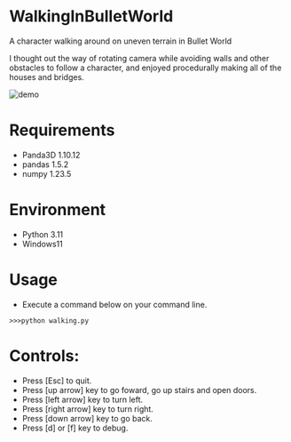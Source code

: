 # WalkingInBulletWorld

A character walking around on uneven terrain in Bullet World

I thought out the way of rotating camera while avoiding walls and other obstacles to follow a character, and
enjoyed procedurally making all of the houses and bridges. 

![demo](https://user-images.githubusercontent.com/48859041/226114041-8ec339a8-0ffb-4b64-98a1-768ef728a56d.png)

# Requirements
* Panda3D 1.10.12
* pandas 1.5.2
* numpy 1.23.5

# Environment
* Python 3.11
* Windows11

# Usage
* Execute a command below on your command line.
```
>>>python walking.py
```

# Controls:
* Press [Esc] to quit.
* Press [up arrow] key to go foward, go up stairs and open doors.
* Press [left arrow] key to turn left.
* Press [right arrow] key to turn right.
* Press [down arrow] key to go back.
* Press [d] or [f] key to debug.
